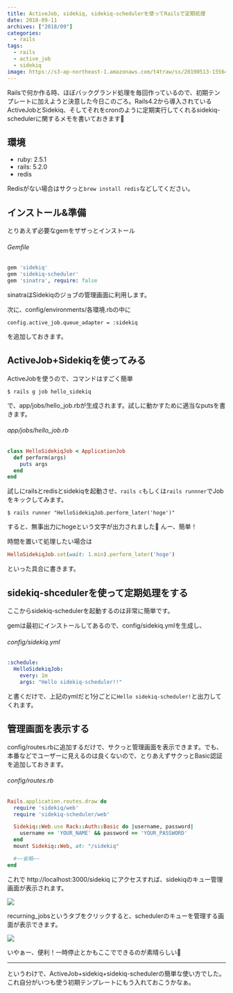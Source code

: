 ```yaml
---
title: ActiveJob, sidekiq, sidekiq-schedulerを使ってRailsで定期処理
date: 2018-09-11
archives: ["2018/09"]
categories:
  - rails
tags:
  - rails
  - active_job
  - sidekiq
image: https://s3-ap-northeast-1.amazonaws.com/t4traw/ss/20190513-155646.png
---
```

Railsで何か作る時、ほぼバックグランド処理を毎回作っているので、初期テンプレートに加えようと決意した今日このごろ。Rails4.2から導入されているActiveJobとSidekiq、そしてそれをcronのように定期実行してくれるsidekiq-schedulerに関するメモを書いておきます📝

<!--more-->

## 環境

- ruby: 2.5.1
- rails: 5.2.0
- redis

Redisがない場合はサクっと`brew install redis`などしてください。

## インストール&準備

とりあえず必要なgemをザザっとインストール

###### Gemfile
```ruby
gem 'sidekiq'
gem 'sidekiq-scheduler'
gem 'sinatra', require: false
```

sinatraはSidekiqのジョブの管理画面に利用します。

次に、config/environments/各環境.rbの中に

```
config.active_job.queue_adapter = :sidekiq
```

を追加しておきます。

## ActiveJob+Sidekiqを使ってみる

ActiveJobを使うので、コマンドはすごく簡単

```
$ rails g job hello_sidekiq
```

で、app/jobs/hello_job.rbが生成されます。試しに動かすために適当なputsを書きます。

###### app/jobs/hello_job.rb
```ruby
class HelloSidekiqJob < ApplicationJob
  def perform(args)
    puts args
  end
end
```

試しにrailsとredisとsidekiqを起動させ、`rails c`もしくは`rails runnner`でJobをキックしてみます。

```
$ rails runner "HelloSidekiqJob.perform_later('hoge')"
```

すると、無事出力にhogeという文字が出力されました🎉 んー、簡単！

時間を置いて処理したい場合は

```ruby
HelloSidekiqJob.set(wait: 1.min).perform_later('hoge')
```

といった具合に書きます。

## sidekiq-shcedulerを使って定期処理をする

ここからsidekiq-schedulerを起動するのは非常に簡単です。

gemは最初にインストールしてあるので、config/sidekiq.ymlを生成し、

###### config/sidekiq.yml
```yml
:schedule:
  HelloSidekiqJob:
    every: 1m
    args: "Hello sidekiq-scheduler!!"
```

と書くだけで、上記のymlだと1分ごとに`Hello sidekiq-scheduler!`と出力してくれます。

## 管理画面を表示する

config/routes.rbに追加するだけで、サクっと管理画面を表示できます。でも、本番などでユーザーに見えるのは良くないので、とりあえずサクっとBasic認証を追加しておきます。

###### config/routes.rb
```ruby
Rails.application.routes.draw do
  require 'sidekiq/web'
  require 'sidekiq-scheduler/web'

  Sidekiq::Web.use Rack::Auth::Basic do |username, password|
    username == 'YOUR_NAME' && password == 'YOUR_PASSWORD'
  end
  mount Sidekiq::Web, at: "/sidekiq"

  #~~省略~~
end
```

これで http://localhost:3000/sidekiq にアクセスすれば、sidekiqのキュー管理画面が表示されます。

![](https://s3-ap-northeast-1.amazonaws.com/t4traw/ss/2018-09-11_12-04-00.png)

recurning_jobsというタブをクリックすると、schedulerのキューを管理する画面が表示できます。

![](https://s3-ap-northeast-1.amazonaws.com/t4traw/ss/2018-09-11_12-05-09.png)

いやぁー、便利！一時停止とかもここでできるのが素晴らしい👏

---
というわけで、ActiveJob+sidekiq+sidekiq-schedulerの簡単な使い方でした。これ自分がいつも使う初期テンプレートにもう入れておこうかなぁ。
